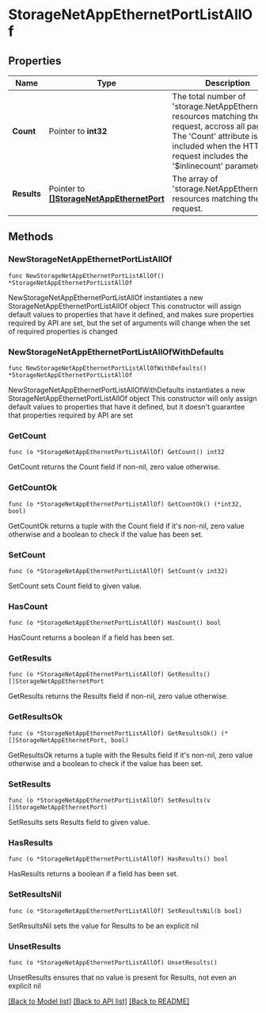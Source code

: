 # StorageNetAppEthernetPortListAllOf

## Properties

Name | Type | Description | Notes
------------ | ------------- | ------------- | -------------
**Count** | Pointer to **int32** | The total number of &#39;storage.NetAppEthernetPort&#39; resources matching the request, accross all pages. The &#39;Count&#39; attribute is included when the HTTP GET request includes the &#39;$inlinecount&#39; parameter. | [optional] 
**Results** | Pointer to [**[]StorageNetAppEthernetPort**](StorageNetAppEthernetPort.md) | The array of &#39;storage.NetAppEthernetPort&#39; resources matching the request. | [optional] 

## Methods

### NewStorageNetAppEthernetPortListAllOf

`func NewStorageNetAppEthernetPortListAllOf() *StorageNetAppEthernetPortListAllOf`

NewStorageNetAppEthernetPortListAllOf instantiates a new StorageNetAppEthernetPortListAllOf object
This constructor will assign default values to properties that have it defined,
and makes sure properties required by API are set, but the set of arguments
will change when the set of required properties is changed

### NewStorageNetAppEthernetPortListAllOfWithDefaults

`func NewStorageNetAppEthernetPortListAllOfWithDefaults() *StorageNetAppEthernetPortListAllOf`

NewStorageNetAppEthernetPortListAllOfWithDefaults instantiates a new StorageNetAppEthernetPortListAllOf object
This constructor will only assign default values to properties that have it defined,
but it doesn't guarantee that properties required by API are set

### GetCount

`func (o *StorageNetAppEthernetPortListAllOf) GetCount() int32`

GetCount returns the Count field if non-nil, zero value otherwise.

### GetCountOk

`func (o *StorageNetAppEthernetPortListAllOf) GetCountOk() (*int32, bool)`

GetCountOk returns a tuple with the Count field if it's non-nil, zero value otherwise
and a boolean to check if the value has been set.

### SetCount

`func (o *StorageNetAppEthernetPortListAllOf) SetCount(v int32)`

SetCount sets Count field to given value.

### HasCount

`func (o *StorageNetAppEthernetPortListAllOf) HasCount() bool`

HasCount returns a boolean if a field has been set.

### GetResults

`func (o *StorageNetAppEthernetPortListAllOf) GetResults() []StorageNetAppEthernetPort`

GetResults returns the Results field if non-nil, zero value otherwise.

### GetResultsOk

`func (o *StorageNetAppEthernetPortListAllOf) GetResultsOk() (*[]StorageNetAppEthernetPort, bool)`

GetResultsOk returns a tuple with the Results field if it's non-nil, zero value otherwise
and a boolean to check if the value has been set.

### SetResults

`func (o *StorageNetAppEthernetPortListAllOf) SetResults(v []StorageNetAppEthernetPort)`

SetResults sets Results field to given value.

### HasResults

`func (o *StorageNetAppEthernetPortListAllOf) HasResults() bool`

HasResults returns a boolean if a field has been set.

### SetResultsNil

`func (o *StorageNetAppEthernetPortListAllOf) SetResultsNil(b bool)`

 SetResultsNil sets the value for Results to be an explicit nil

### UnsetResults
`func (o *StorageNetAppEthernetPortListAllOf) UnsetResults()`

UnsetResults ensures that no value is present for Results, not even an explicit nil

[[Back to Model list]](../README.md#documentation-for-models) [[Back to API list]](../README.md#documentation-for-api-endpoints) [[Back to README]](../README.md)


